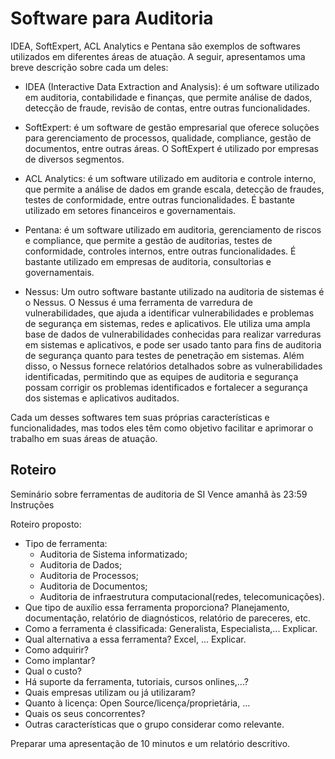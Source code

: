 # Software para Auditoria

IDEA, SoftExpert, ACL Analytics e Pentana são exemplos de softwares utilizados em diferentes áreas de atuação. A seguir, apresentamos uma breve descrição sobre cada um deles:

- IDEA (Interactive Data Extraction and Analysis): é um software utilizado em auditoria, contabilidade e finanças, que permite análise de dados, detecção de fraude, revisão de contas, entre outras funcionalidades.

- SoftExpert: é um software de gestão empresarial que oferece soluções para gerenciamento de processos, qualidade, compliance, gestão de documentos, entre outras áreas. O SoftExpert é utilizado por empresas de diversos segmentos.

- ACL Analytics: é um software utilizado em auditoria e controle interno, que permite a análise de dados em grande escala, detecção de fraudes, testes de conformidade, entre outras funcionalidades. É bastante utilizado em setores financeiros e governamentais.

- Pentana: é um software utilizado em auditoria, gerenciamento de riscos e compliance, que permite a gestão de auditorias, testes de conformidade, controles internos, entre outras funcionalidades. É bastante utilizado em empresas de auditoria, consultorias e governamentais.

- Nessus: Um outro software bastante utilizado na auditoria de sistemas é o Nessus. O Nessus é uma ferramenta de varredura de vulnerabilidades, que ajuda a identificar vulnerabilidades e problemas de segurança em sistemas, redes e aplicativos. Ele utiliza uma ampla base de dados de vulnerabilidades conhecidas para realizar varreduras em sistemas e aplicativos, e pode ser usado tanto para fins de auditoria de segurança quanto para testes de penetração em sistemas. Além disso, o Nessus fornece relatórios detalhados sobre as vulnerabilidades identificadas, permitindo que as equipes de auditoria e segurança possam corrigir os problemas identificados e fortalecer a segurança dos sistemas e aplicativos auditados.

Cada um desses softwares tem suas próprias características e funcionalidades, mas todos eles têm como objetivo facilitar e aprimorar o trabalho em suas áreas de atuação.

## Roteiro

Seminário sobre ferramentas de auditoria de SI
Vence amanhã às 23:59
Instruções

Roteiro proposto:

 - Tipo de ferramenta:
     - Auditoria de Sistema informatizado;
     - Auditoria de Dados;
     - Auditoria de Processos;
     - Auditoria de Documentos;
     - Auditoria de infraestrutura computacional(redes, telecomunicações).
 - Que tipo de auxílio essa ferramenta proporciona? Planejamento, documentação, relatório de diagnósticos, relatório de pareceres, etc.
 - Como a ferramenta é classificada: Generalista, Especialista,... Explicar.
 - Qual alternativa a essa ferramenta? Excel, ... Explicar.
 - Como adquirir?
 - Como implantar?
 - Qual o custo?
 - Há suporte da ferramenta, tutoriais, cursos onlines,...?
 - Quais empresas utilizam ou já utilizaram?
 - Quanto à licença: Open Source/licença/proprietária, ...
 - Quais os seus concorrentes?
 - Outras características que o grupo considerar como relevante.

 Preparar uma apresentação de 10 minutos e um relatório descritivo. 